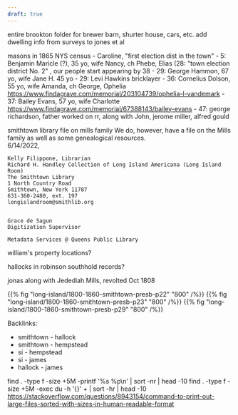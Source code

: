 ```yaml
---
draft: true
---
```



entire brookton folder for brewer barn, shurter house, cars, etc.
add dwelling info from surveys to jones et al



masons in 1865 NYS census
    - Caroline, "first election dist in the town"
        - 5: Benjamin Maricle (?), 35  yo, wife Nancy, ch Phebe, Elias 
        (28: "town election district No. 2" , our people start appearing by 38
        - 29: George Hammon, 67 yo, wife Jane H. 45 yo
        - 29: Levi Hawkins bricklayer
        - 36: Cornelius Dolson, 55 yo, wife Amanda, ch George, Ophelia
            https://www.findagrave.com/memorial/203104739/ophelia-l-vandemark
        - 37: Bailey Evans, 57 yo, wife Charlotte
            https://www.findagrave.com/memorial/67388143/bailey-evans
        - 47: george richardson, father worked on rr, along with John, jerome miller, alfred gould 



smithtown library file on mills family
  We do, however, have a file on the Mills family as well as some genealogical resources.  
  6/14/2022,  
  
    Kelly Filippone, Librarian
    Richard H. Handley Collection of Long Island Americana (Long Island Room)
    The Smithtown Library
    1 North Country Road
    Smithtown, New York 11787
    631-360-2480, ext. 197
    longislandroom@smithlib.org


    Grace de Sagun
    Digitization Supervisor

    Metadata Services @ Queens Public Library

william's property locations?

hallocks in robinson southhold records?

jonas along with Jedediah Mills, revolted Oct 1808

{{% fig "long-island/1800-1860-smithtown-presb-p22" "800" /%}}
{{% fig "long-island/1800-1860-smithtown-presb-p23" "800" /%}}
{{% fig "long-island/1800-1860-smithtown-presb-p29" "800" /%}}

Backlinks:

  - smithtown - hallock
  - smithtown - hempstead
  - si - hempstead
  - si - james
  - hallock - james



find . -type f -size +5M -printf '%s %p\n' | sort -nr | head -10
find . -type f -size +5M -exec du -h '{}' + | sort -hr | head -10
https://stackoverflow.com/questions/8943154/command-to-print-out-large-files-sorted-with-sizes-in-human-readable-format
